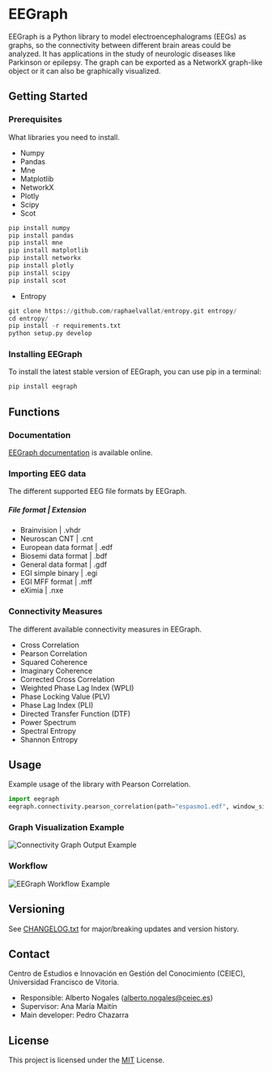 # EEGraph

EEGraph is a Python library to model electroencephalograms (EEGs) as graphs, so the connectivity between different brain areas could be analyzed. It has applications
in the study of neurologic diseases like Parkinson or epilepsy. The graph can be exported as a NetworkX graph-like object or it can also be graphically visualized. 


## Getting Started


### Prerequisites

What libraries you need to install.

* Numpy
* Pandas
* Mne
* Matplotlib
* NetworkX
* Plotly
* Scipy
* Scot
```python
pip install numpy
pip install pandas
pip install mne
pip install matplotlib
pip install networkx
pip install plotly
pip install scipy
pip install scot
```
* Entropy
```python
git clone https://github.com/raphaelvallat/entropy.git entropy/
cd entropy/
pip install -r requirements.txt
python setup.py develop
```

### Installing EEGraph

To install the latest stable version of EEGraph, you can use pip in a terminal:

```python
pip install eegraph
```

## Functions

### Documentation
[EEGraph documentation](https://github.com/ufvceiec/EEGRAPH/wiki) is available online.

### Importing EEG data 
The different supported EEG file formats by EEGraph.

##### File format | Extension
* Brainvision | .vhdr
* Neuroscan CNT  | .cnt
* European data format | .edf
* Biosemi data format | .bdf
* General data format | .gdf
* EGI simple binary | .egi
* EGI MFF format | .mff
* eXimia | .nxe

### Connectivity Measures
The different available connectivity measures in EEGraph. 

* Cross Correlation
* Pearson Correlation
* Squared Coherence
* Imaginary Coherence
* Corrected Cross Correlation
* Weighted Phase Lag Index (WPLI)
* Phase Locking Value (PLV)
* Phase Lag Index (PLI)
* Directed Transfer Function (DTF)
* Power Spectrum
* Spectral Entropy
* Shannon Entropy


## Usage
Example usage of the library with Pearson Correlation. 
```python
import eegraph
eegraph.connectivity.pearson_correlation(path="espasmo1.edf", window_size = 2, exclude = ['EEG TAntI1-TAntI', 'EEG TAntD1-TAntD'])
```


### Graph Visualization Example

![Connectivity Graph Output Example](https://github.com/ufvceiec/EEGRAPH/blob/develop/demo/eegraph_output.gif)

### Workflow
![EEGraph Workflow Example](https://github.com/ufvceiec/EEGRAPH/blob/develop/demo/eegraph_workflow.png)

## Versioning
See [CHANGELOG.txt](CHANGELOG.txt) for major/breaking updates and version history.



## Contact
Centro de Estudios e Innovación en Gestión del Conocimiento (CEIEC), Universidad Francisco de Vitoria.
* Responsible: Alberto Nogales (alberto.nogales@ceiec.es)
* Supervisor: Ana María Maitín
* Main developer: Pedro Chazarra

## License

This project is licensed under the [MIT](https://choosealicense.com/licenses/mit/) License.






